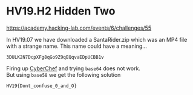 
# HV19.H2 Hidden Two

https://academy.hacking-lab.com/events/6/challenges/55

In HV19.07 we have downloaded a SantaRider.zip which was an MP4 file with a strange name. This name could have a meaning... 

    3DULK2N7DcpXFg8qGo9Z9qEQqvaEDpUCBB1v

Firing up [CyberChef](https://gchq.github.io/CyberChef/) and trying `base64` does not work.  
But using `base58` we get the following solution

    HV19{Dont_confuse_0_and_O}

